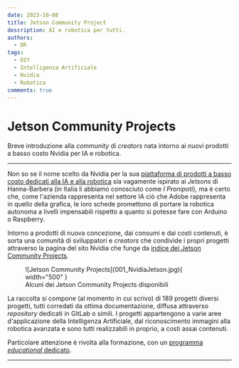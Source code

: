 ```yaml
---
date: 2023-10-08
title: Jetson Community Project
description: AI e robotica per tutti. 
authors: 
  - DR
tags:
  - DIY
  - Intelligenza Artificiale
  - Nvidia
  - Robotica
comments: true
---
```

 
# Jetson Community Projects

Breve introduzione alla _community_ di _creators_ nata intorno ai nuovi prodotti a basso costo Nvidia per IA e robotica.
 <!-- more -->
---

Non so se il nome scelto da Nvidia per la sua [piattaforma di prodotti a basso costo dedicati alla IA e alla robotica](https://developer.nvidia.com/embedded-computing) sia vagamente ispirato ai _Jetsons_ di Hanna-Barbera (in Italia li abbiamo conosciuto come _I Pronipoti_), ma è certo che, come l'azienda rappresenta nel settore IA ciò che Adobe rappresenta in quello della grafica, le loro schede promettono di portare la robotica autonoma a livelli impensabili rispetto a quanto si potesse fare con Arduino o Raspberry.  

Intorno a prodotti di nuova concezione, dai consumi e dai costi contenuti, è sorta una comunità di sviluppatori e _creators_ che condivide i propri progetti attraverso la pagina del sito Nvidia che funge da [indice dei Jetson Community Projects](https://developer.nvidia.com/embedded/community/jetson-projects).


<figure markdown>
  ![Jetson Community Projects](001_NvidiaJetson.jpg){ width="500" }
  <figcaption>Alcuni dei Jetson Community Projects disponibili</figcaption>
</figure>

La raccolta si compone (al momento in cui scrivo) di 189 progetti diversi progetti, tutti corredati da ottima documentazione, diffusa attraverso _repository_ dedicati in GitLab o simili. I progetti appartengono a varie aree d'applicazione della Intelligenza Artificiale, dal riconoscimento immagini alla robotica avanzata e sono tutti realizzabili in proprio, a costi assai contenuti.

Particolare attenzione è rivolta alla formazione, con un [programma _educational_ dedicato](https://developer.nvidia.com/embedded/learn/jetson-ai-education).    

---
